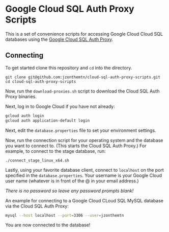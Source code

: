 # Google Cloud SQL Auth Proxy Scripts

This is a set of convenience scripts for accessing Google Cloud Cloud SQL databases using the [Google Cloud SQL Auth Proxy](https://cloud.google.com/sql/docs/mysql/sql-proxy).

## Connecting

To get started clone this repository and `cd` into the directory.

```
git clone git@github.com:jzonthemtn/cloud-sql-auth-proxy-scripts.git
cd cloud-sql-auth-proxy-scripts
```

Now, run the `download-proxies.sh` script to download the Cloud SQL Auth Proxy binaries.

Next, log in to Google Cloud if you have not already:

```bash
gcloud auth login
gcloud auth application-default login
```

Next, edit the `database.properties` file to set your environment settings.

Now, run the connection script for your operating system and the database you want to connect to. (This starts the Cloud SQL Auth Proxy.) For example, to connect to the stage database, run:

```
./connect_stage_linux_x64.sh
```

Lastly, using your favorite database client, connect to `localhost` on the port specified in the `database.properties`. Your username is your Google Cloud user name (whatever is in front of the @ in your email address.)

*There is no password so leave any password prompts blank!*

An example for connecting to a Google Cloud CLoud SQL MySQL database via the Cloud SQL Auth Proxy:

```bash
mysql --host localhost --port=3306 --user=jzonthemtn
```

You are now connected to the database!
